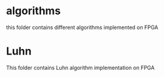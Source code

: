 # algorithms
this folder contains different algorithms implemented on FPGA

# Luhn
This folder contains Luhn algorithm implementation on FPGA

